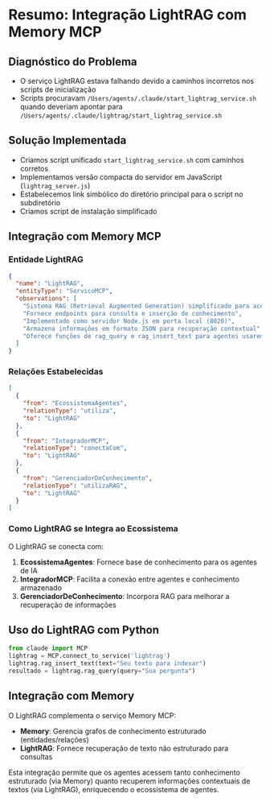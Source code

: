 # Resumo: Integração LightRAG com Memory MCP

## Diagnóstico do Problema
- O serviço LightRAG estava falhando devido a caminhos incorretos nos scripts de inicialização
- Scripts procuravam `/Users/agents/.claude/start_lightrag_service.sh` quando deveriam apontar para `/Users/agents/.claude/lightrag/start_lightrag_service.sh`

## Solução Implementada
- Criamos script unificado `start_lightrag_service.sh` com caminhos corretos
- Implementamos versão compacta do servidor em JavaScript (`lightrag_server.js`)
- Estabelecemos link simbólico do diretório principal para o script no subdiretório
- Criamos script de instalação simplificado

## Integração com Memory MCP

### Entidade LightRAG
```json
{
  "name": "LightRAG",
  "entityType": "ServicoMCP",
  "observations": [
    "Sistema RAG (Retrieval Augmented Generation) simplificado para acesso a conhecimento",
    "Fornece endpoints para consulta e inserção de conhecimento",
    "Implementado como servidor Node.js em porta local (8020)",
    "Armazena informações em formato JSON para recuperação contextual",
    "Oferece funções de rag_query e rag_insert_text para agentes usarem"
  ]
}
```

### Relações Estabelecidas
```json
[
  {
    "from": "EcossistemaAgentes",
    "relationType": "utiliza",
    "to": "LightRAG"
  },
  {
    "from": "IntegradorMCP",
    "relationType": "conectaCom",
    "to": "LightRAG"
  },
  {
    "from": "GerenciadorDeConhecimento",
    "relationType": "utilizaRAG",
    "to": "LightRAG"
  }
]
```

### Como LightRAG se Integra ao Ecossistema

O LightRAG se conecta com:

1. **EcossistemaAgentes**: Fornece base de conhecimento para os agentes de IA
2. **IntegradorMCP**: Facilita a conexão entre agentes e conhecimento armazenado
3. **GerenciadorDeConhecimento**: Incorpora RAG para melhorar a recuperação de informações

## Uso do LightRAG com Python

```python
from claude import MCP
lightrag = MCP.connect_to_service('lightrag')
lightrag.rag_insert_text(text="Seu texto para indexar")
resultado = lightrag.rag_query(query="Sua pergunta")
```

## Integração com Memory

O LightRAG complementa o serviço Memory MCP:
- **Memory**: Gerencia grafos de conhecimento estruturado (entidades/relações)
- **LightRAG**: Fornece recuperação de texto não estruturado para consultas

Esta integração permite que os agentes acessem tanto conhecimento estruturado (via Memory) quanto recuperem informações contextuais de textos (via LightRAG), enriquecendo o ecossistema de agentes.
